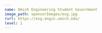 ```yaml
---
name: Umich Engineering Student Government
image_path: sponsorImages/esg.jpg
rurl: https://esg.engin.umich.edu/
level: 1
---
```


